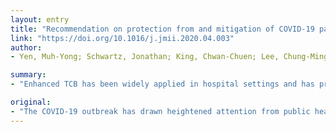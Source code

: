 ```yaml
---
layout: entry
title: "Recommendation on protection from and mitigation of COVID-19 pandemic in long-term care facilities"
link: "https://doi.org/10.1016/j.jmii.2020.04.003"
author:
- Yen, Muh-Yong; Schwartz, Jonathan; King, Chwan-Chuen; Lee, Chung-Ming; Hsueh, Po-Ren

summary:
- "Enhanced TCB has been widely applied in hospital settings and has proven effective at limiting droplet and fomite transmissions both within hospitals and between hospitals and the general community. Enhanced traffic control bundling (eTCB) can and should be adopted and implemented as a means of protecting LTCF residents and staff. A particularly vulnerable community that has received relatively little attention is elders residing in long-term care facilities (LTCFs) This article addresses this relative lack of attention from public health scholars researching ways to limit the COVID-19 outbreak has been widespread in hospitals and has proved effective in limiting transmissions in hospitals."

original:
- "The COVID-19 outbreak has drawn heightened attention from public health scholars researching ways to limit its spread. Much of the research has been focused on minimizing transmission in hospitals and in the general community. However, a particularly vulnerable community that has received relatively little attention is elders residing in long-term care facilities (LTCFs). In this article we address this relative lack of attention, arguing that enhanced traffic control bundling (eTCB) can and should be adopted and implemented as a means of protecting LTCF residents and staff. Enhanced TCB has been widely applied in hospital settings and has proven effective at limiting droplet and fomite transmissions both within hospitals and between hospitals and the general community. By effectively adapting eTCB to LTCF conditions, particularly by incorporating compartmentalization within zones plus active surveillance, COVID-19 transmission into and throughout LTCFs can be minimized, thereby saving numerous lives among an especially vulnerable population."
---
```



